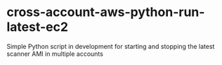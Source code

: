 # cross-account-aws-python-run-latest-ec2
Simple Python script in development for starting and stopping the latest scanner AMI in multiple accounts
